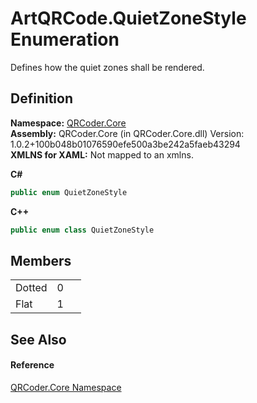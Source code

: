 # ArtQRCode.QuietZoneStyle Enumeration


Defines how the quiet zones shall be rendered.



## Definition
**Namespace:** <a href="N_QRCoder_Core.md">QRCoder.Core</a>  
**Assembly:** QRCoder.Core (in QRCoder.Core.dll) Version: 1.0.2+100b048b01076590efe500a3be242a5faeb43294  
**XMLNS for XAML:** Not mapped to an xmlns.

**C#**
``` C#
public enum QuietZoneStyle
```
**C++**
``` C++
public enum class QuietZoneStyle
```



## Members
<table>
<tr>
<td>Dotted</td>
<td>0</td>
<td> </td></tr>
<tr>
<td>Flat</td>
<td>1</td>
<td> </td></tr>
</table>

## See Also


#### Reference
<a href="N_QRCoder_Core.md">QRCoder.Core Namespace</a>  
